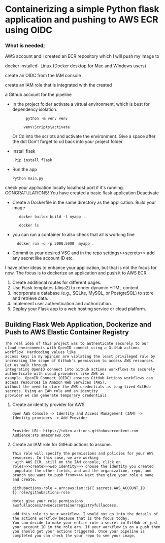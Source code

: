 <h1> Containerizing a simple Python flask application and pushing to AWS ECR using OIDC</h1>
	
<h3>What is needed;</h3>

AWS account and I created an ECR repository which I will push my image to

docker installed- Linux (Docker desktop for Mac and Windows users)

create an OIDC from the IAM console

create an IAM role that is integrated with the created 

a Github account for the pipeline

- In the project folder activate a virtual environment, which is best for dependency isolation.

            python -m venv venv
  
           venv\Scripts\activate
  
  Or 
        Cd into the scripts and activate the environment. Give a space after the dot
         Don't forget to cd back into your project folder

- Install flask
  
       Pip install flask

- Run the app

      Python main.py
 check your application locally localhost:port if it's running.
CONGRATULATIONS! You have created a basic flask application
Deactivate 

- Create a Dockerfile in the same directory as the application. Build your image
  
	     docker buildx build -t myapp .
  
	     docker ls

- you can run a container to also check that all is working fine
  
	    docker run -d -p 5000:5000  myapp .
	
- Commit to your desired VSC  and in the repo settings>>secrets>> add any secret like account ID etc.
  
	
I have other ideas to enhance your application, but that is not the focus for now. The focus is to dockerize an application and push it to AWS ECR.


1. Create additional routes for different pages.
2. Use Flask templates (Jinja2) to render dynamic HTML content.
3. Incorporate a database (e.g., SQLite, MySQL, or PostgreSQL) to store and retrieve data.
4. Implement user authentication and authorization.
5. Deploy your Flask app to a web hosting service or cloud platform.


<h2>Building Flask Web Application, Dockerize and Push to AWS Elastic Container Registry</h2>

    The real idea of this project was to authenticate securely to our cloud environments with OpenID connect using a GitHub actions workflow. Hardcoding values like 
    access keys in my opinion are violating the least privileged rule by increasing the scope of Github's permission to access AWS resources. Let us walk through
    integrating OpenID connect into GitHub actions workflows to securely authenticate with cloud providers like AWS as
    example. OpenID Connect (OIDC) ensures GitHub Actions workflows can access resources in Amazon Web Services (AWS), 
    without the need to store the AWS credentials as long-lived GitHub secrets. Using an IAM role and an identity
    provider we can generate temporary credentials 


1. Create an identity provider for AWS
   
       Open AWS Console -> Identity and Access Management (IAM) -> Identity providers -> Add Provider


       Provider URL: https://token.actions.githubusercontent.com
       Audience:sts.amazonaws.com

2. Create an IAM role for GitHub actions to assume.
   
       This role will specify the permissions and policies for your AWS resources. In this case, we are working
        with AWS ECR. still on the IAM console, click on roles>>>create>>>web identity>>> choose the identity you created
        populate the other fields, and add the organization, repo, and branch you want to push from>>>> Next then give your role a name and create.

       githubactions-role = arn:aws:iam::${{ secrets.AWS_ACCOUNT_ID }}:role/githubactions-role
   
       Note: give your role permissions awsfullaccess/awsec2containerregistryfullaccess.

       add this role to your workflow. I would not go into the details of the actions workflow because that is the focus today.
       You can decide to make your entire role a secret in GitHub or just your account ID in the role arn. If your workflow is on a push then
       you should get your actions triggered. Once your pipeline is completed you can check the your repo to see your image.

